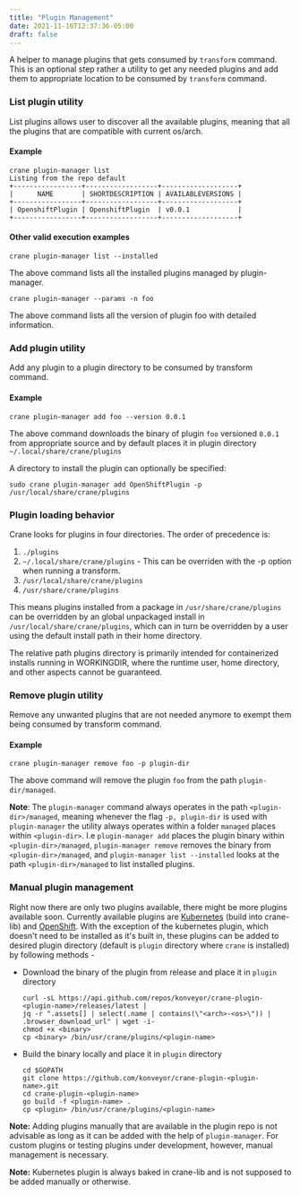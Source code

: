 ```yaml
---
title: "Plugin Management"
date: 2021-11-16T12:37:36-05:00
draft: false
---
```


A helper to manage plugins that gets consumed by `transform` command. This is an optional step rather a utility to get any needed plugins and add them to appropriate location to be consumed by `transform` command.

### List plugin utility

List plugins allows user to discover all the available plugins, meaning that all the plugins that are compatible with current os/arch. 

#### Example

```
crane plugin-manager list
Listing from the repo default
+-----------------+------------------+-------------------+
|      NAME       | SHORTDESCRIPTION | AVAILABLEVERSIONS |
+-----------------+------------------+-------------------+
| OpenshiftPlugin | OpenshiftPlugin  | v0.0.1            |
+-----------------+------------------+-------------------+

```

#### Other valid execution examples
```
crane plugin-manager list --installed
```

The above command lists all the installed plugins managed by plugin-manager.

```
crane plugin-manager --params -n foo
```

The above command lists all the version of plugin foo with detailed information.

### Add plugin utility

Add any plugin to a plugin directory to be consumed by transform command.

#### Example

```
crane plugin-manager add foo --version 0.0.1
```

The above command downloads the binary of plugin `foo` versioned `0.0.1` from appropriate source and by default places it in plugin directory `~/.local/share/crane/plugins`

A directory to install the plugin can optionally be specified:
```
sudo crane plugin-manager add OpenShiftPlugin -p /usr/local/share/crane/plugins
```

### Plugin loading behavior
Crane looks for plugins in four directories. The order of precedence is:
1. `./plugins`
1. `~/.local/share/crane/plugins` - This can be overriden with the -p option when running a transform.
1. `/usr/local/share/crane/plugins`
1. `/usr/share/crane/plugins`

This means plugins installed from a package in `/usr/share/crane/plugins` can be overridden by an global unpackaged install in `/usr/local/share/crane/plugins`, which can in turn be overridden by a user using the default install path in their home directory.

The relative path plugins directory is primarily intended for containerized installs running in WORKINGDIR, where the runtime user, home directory, and other aspects cannot be guaranteed.

### Remove plugin utility

Remove any unwanted plugins that are not needed anymore to exempt them being consumed by transform command.

#### Example

```
crane plugin-manager remove foo -p plugin-dir
```

The above command will remove the plugin `foo` from the path `plugin-dir/managed`.

**Note**: The `plugin-manager` command always operates in the path `<plugin-dir>/managed`, meaning whenever the flag `-p, plugin-dir` is used with `plugin-manager` the utility always operates within a folder `managed` places within `<plugin-dir>`. I.e `plugin-manager add` places the plugin binary within `<plugin-dir>/managed`, `plugin-manager remove` removes the binary from `<plugin-dir>/managed`, and `plugin-manager list --installed` looks at the path `<plugin-dir>/managed` to list installed plugins. 


### Manual plugin management

Right now there are only two plugins available, there might be more plugins available soon. Currently available plugins are [Kubernetes](https://github.com/konveyor/crane-lib/tree/main/transform/kubernetes) (build into crane-lib) and [OpenShift](https://github.com/konveyor/crane-plugin-openshift). With the exception of the kubernetes plugin, which doesn't need to be installed as it's built in, these plugins can be added to desired plugin directory (default is `plugin` directory where `crane` is installed) by following methods -

- Download the binary of the plugin from release and place it in `plugin` directory
  ```
  curl -sL https://api.github.com/repos/konveyor/crane-plugin-<plugin-name>/releases/latest | 
  jq -r ".assets[] | select(.name | contains(\"<arch>-<os>\")) | .browser_download_url" | wget -i-
  chmod +x <binary>
  cp <binary> /bin/usr/crane/plugins/<plugin-name>
  ```

- Build the binary locally and place it in `plugin` directory
  ```
  cd $GOPATH
  git clone https://github.com/konveyor/crane-plugin-<plugin-name>.git
  cd crane-plugin-<plugin-name>
  go build -f <plugin-name> .
  cp <plugin> /bin/usr/crane/plugins/<plugin-name>
  ```

<b>Note:</b> Adding plugins manually that are available in the plugin repo is not advisable as long as it can be added with the help of `plugin-manager`. For custom plugins or testing plugins under development, however, manual management is necessary.

<b>Note:</b> Kubernetes plugin is always baked in crane-lib and is not supposed to be added manually or otherwise.

